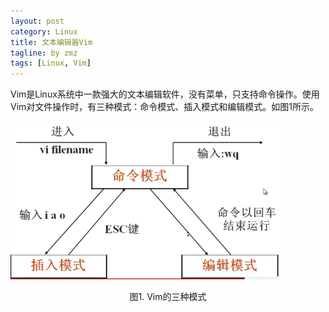```yaml
---
layout: post
category: Linux
title: 文本编辑器Vim
tagline: by zmz
tags: [Linux, Vim]
---
```


Vim是Linux系统中一款强大的文本编辑软件，没有菜单，只支持命令操作。使用Vim对文件操作时，有三种模式：命令模式、插入模式和编辑模式。如图1所示。

![Vim-models](/img/Vim-modes.png)
<center>图1. Vim的三种模式</center>